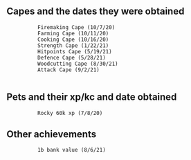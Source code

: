 ## Capes and the dates they were obtained
```
          Firemaking Cape (10/7/20)
          Farming Cape (10/11/20)
          Cooking Cape (10/16/20)
          Strength Cape (1/22/21)
          Hitpoints Cape (5/19/21)
          Defence Cape (5/28/21)
          Woodcutting Cape (8/30/21)
          Attack Cape (9/2/21)
          
```
## Pets and their xp/kc and date obtained
```
          Rocky 60k xp (7/8/20)
```
## Other achievements
```
          1b bank value (8/6/21)
```

